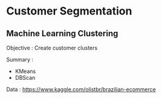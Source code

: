 # Customer Segmentation
## Machine Learning Clustering
Objective : Create customer clusters

Summary :
* KMeans
* DBScan

Data : https://www.kaggle.com/olistbr/brazilian-ecommerce
